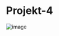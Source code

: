# Projekt-4

![image](https://github.com/user-attachments/assets/2a7168b5-9463-4c91-aee0-11e31f72ed3a)
